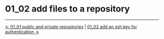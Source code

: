 # 01_02 add files to a repository
<!-- FooterStart -->
---
[← 01_01 public and private repositories](../01_01_public_and_private_repositories/README.md) | [01_02 add an ssh key for authentication →](../01_03_add_an_ssh_key_for_authentication/README.md)
<!-- FooterEnd -->

